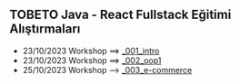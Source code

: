 ## TOBETO Java - React Fullstack Eğitimi Alıştırmaları
- 23/10/2023 Workshop ==> <a href="https://github.com/rdvngrsy/tobeto-java-1b/tree/master/Examples/_001_intro">_001_intro</a>
- 23/10/2023 Workshop ==> <a href="https://github.com/rdvngrsy/tobeto-java-1b/tree/master/Examples/_002_oop1">_002_oop1</a>
- 25/10/2023 Workshop --> <a href="https://github.com/rdvngrsy/tobeto-java-1b/tree/master/Examples/_003_e-commerce">_003_e-commerce</a>
